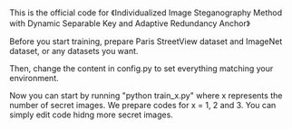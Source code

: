 This is the official code for 《Individualized Image Steganography Method with Dynamic Separable Key and Adaptive Redundancy Anchor》

Before you start training, prepare Paris StreetView dataset and ImageNet dataset, or any datasets you want.

Then, change the content in config.py to set everything matching your environment.

Now you can start by running "python train_x.py" where x represents the number of secret images. We prepare codes for x = 1, 2 and 3. You can simply edit code hidng more secret images.
